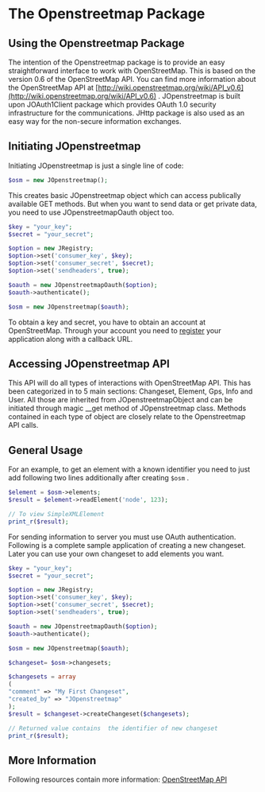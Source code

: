# The Openstreetmap Package

## Using the Openstreetmap Package
The intention of the Openstreetmap package is to provide an easy straightforward interface to work with OpenStreetMap. This is based on the version 0.6 of the OpenStreetMap API. You can find more information about the OpenStreetMap API at [http://wiki.openstreetmap.org/wiki/API_v0.6](http://wiki.openstreetmap.org/wiki/API_v0.6) .
JOpenstreetmap is built upon JOAuth1Client package which provides OAuth 1.0 security infrastructure for the communications. JHttp package is also used as an easy way for the non-secure information exchanges.
## Initiating JOpenstreetmap
Initiating JOpenstreetmap is just a single line of code:

```php
$osm = new JOpenstreetmap();
```

This creates basic JOpenstreetmap object which can access publically available GET methods.
But when you want to send data or get private data, you need to use JOpenstreetmapOauth object too.
```php
$key = "your_key";
$secret = "your_secret";

$option = new JRegistry;
$option->set('consumer_key', $key);
$option->set('consumer_secret', $secret);
$option->set('sendheaders', true);

$oauth = new JOpenstreetmapOauth($option);
$oauth->authenticate();

$osm = new JOpenstreetmap($oauth);
```

To obtain a key and secret, you have to obtain an account at OpenStreetMap. Through your account you need to [register](http://www.openstreetmap.org/user/username/oauth_clients/new) your application along with a callback URL.

## Accessing JOpenstreetmap API
This API will do all types of interactions with OpenStreetMap API. This has been categorized in to 5 main  sections: Changeset, Element, Gps, Info and User. All those are inherited from JOpenstreetmapObject and can be initiated through magic __get method of JOpenstreetmap class. Methods contained in each type of object are closely relate to the Openstreetmap API calls.

## General Usage
For an example, to get an element with a known identifier you need to just add following two lines additionally after creating `$osm` .
```php
$element = $osm->elements;
$result = $element->readElement('node', 123);

// To view SimpleXMLElement
print_r($result);
```
For sending information to server you must use OAuth authentication. Following is a complete sample application of creating a new changeset. Later you can use your own changeset to add elements you want.
```php
$key = "your_key";
$secret = "your_secret";

$option = new JRegistry;
$option->set('consumer_key', $key);
$option->set('consumer_secret', $secret);
$option->set('sendheaders', true);

$oauth = new JOpenstreetmapOauth($option);
$oauth->authenticate();

$osm = new JOpenstreetmap($oauth);

$changeset= $osm->changesets;

$changesets = array
(
"comment" => "My First Changeset",
"created_by" => "JOpenstreetmap"
);
$result = $changeset->createChangeset($changesets);

// Returned value contains  the identifier of new changeset
print_r($result);
```
## More Information
Following resources contain more information: [OpenStreetMap API](http://wiki.openstreetmap.org/wiki/API)
